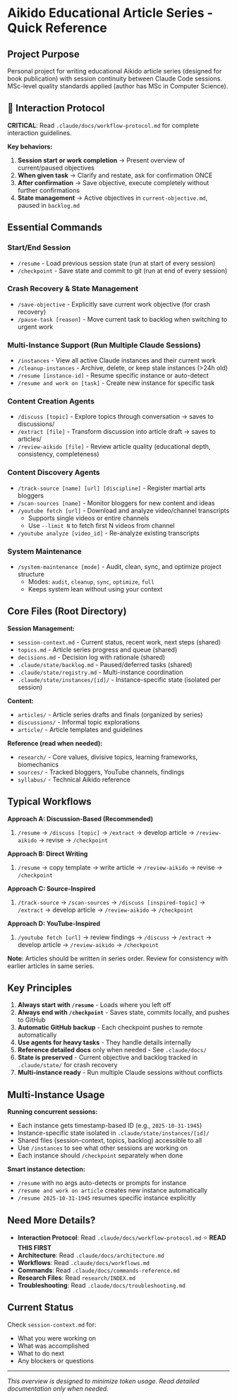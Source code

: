 # Aikido Educational Article Series - Quick Reference

## Project Purpose
Personal project for writing educational Aikido article series (designed for book publication) with session continuity between Claude Code sessions. MSc-level quality standards applied (author has MSc in Computer Science).

## 🔄 Interaction Protocol

**CRITICAL**: Read `.claude/docs/workflow-protocol.md` for complete interaction guidelines.

**Key behaviors:**
1. **Session start or work completion** → Present overview of current/paused objectives
2. **When given task** → Clarify and restate, ask for confirmation ONCE
3. **After confirmation** → Save objective, execute completely without further confirmations
4. **State management** → Active objectives in `current-objective.md`, paused in `backlog.md`

## Essential Commands

### Start/End Session
- `/resume` - Load previous session state (run at start of every session)
- `/checkpoint` - Save state and commit to git (run at end of every session)

### Crash Recovery & State Management
- `/save-objective` - Explicitly save current work objective (for crash recovery)
- `/pause-task [reason]` - Move current task to backlog when switching to urgent work

### Multi-Instance Support (Run Multiple Claude Sessions)
- `/instances` - View all active Claude instances and their current work
- `/cleanup-instances` - Archive, delete, or keep stale instances (>24h old)
- `/resume [instance-id]` - Resume specific instance or auto-detect
- `/resume and work on [task]` - Create new instance for specific task

### Content Creation Agents
- `/discuss [topic]` - Explore topics through conversation → saves to discussions/
- `/extract [file]` - Transform discussion into article draft → saves to articles/
- `/review-aikido [file]` - Review article quality (educational depth, consistency, completeness)

### Content Discovery Agents
- `/track-source [name] [url] [discipline]` - Register martial arts bloggers
- `/scan-sources [name]` - Monitor bloggers for new content and ideas
- `/youtube fetch [url]` - Download and analyze video/channel transcripts
  - Supports single videos or entire channels
  - Use `--limit N` to fetch first N videos from channel
- `/youtube analyze [video_id]` - Re-analyze existing transcripts

### System Maintenance
- `/system-maintenance [mode]` - Audit, clean, sync, and optimize project structure
  - Modes: `audit`, `cleanup`, `sync`, `optimize`, `full`
  - Keeps system lean without using your context

## Core Files (Root Directory)

**Session Management:**
- `session-context.md` - Current status, recent work, next steps (shared)
- `topics.md` - Article series progress and queue (shared)
- `decisions.md` - Decision log with rationale (shared)
- `.claude/state/backlog.md` - Paused/deferred tasks (shared)
- `.claude/state/registry.md` - Multi-instance coordination
- `.claude/state/instances/[id]/` - Instance-specific state (isolated per session)

**Content:**
- `articles/` - Article series drafts and finals (organized by series)
- `discussions/` - Informal topic explorations
- `article/` - Article templates and guidelines

**Reference (read when needed):**
- `research/` - Core values, divisive topics, learning frameworks, biomechanics
- `sources/` - Tracked bloggers, YouTube channels, findings
- `syllabus/` - Technical Aikido reference

## Typical Workflows

**Approach A: Discussion-Based (Recommended)**
1. `/resume` → `/discuss [topic]` → `/extract` → develop article → `/review-aikido` → revise → `/checkpoint`

**Approach B: Direct Writing**
1. `/resume` → copy template → write article → `/review-aikido` → revise → `/checkpoint`

**Approach C: Source-Inspired**
1. `/track-source` → `/scan-sources` → `/discuss [inspired-topic]` → `/extract` → develop article → `/review-aikido` → `/checkpoint`

**Approach D: YouTube-Inspired**
1. `/youtube fetch [url]` → review findings → `/discuss` → `/extract` → develop article → `/review-aikido` → `/checkpoint`

**Note**: Articles should be written in series order. Review for consistency with earlier articles in same series.

## Key Principles

1. **Always start with `/resume`** - Loads where you left off
2. **Always end with `/checkpoint`** - Saves state, commits locally, and pushes to GitHub
3. **Automatic GitHub backup** - Each checkpoint pushes to remote automatically
4. **Use agents for heavy tasks** - They handle details internally
5. **Reference detailed docs** only when needed - See `.claude/docs/`
6. **State is preserved** - Current objective and backlog tracked in `.claude/state/` for crash recovery
7. **Multi-instance ready** - Run multiple Claude sessions without conflicts

## Multi-Instance Usage

**Running concurrent sessions:**
- Each instance gets timestamp-based ID (e.g., `2025-10-31-1945`)
- Instance-specific state isolated in `.claude/state/instances/[id]/`
- Shared files (session-context, topics, backlog) accessible to all
- Use `/instances` to see what other sessions are working on
- Each instance should `/checkpoint` separately when done

**Smart instance detection:**
- `/resume` with no args auto-detects or prompts for instance
- `/resume and work on article` creates new instance automatically
- `/resume 2025-10-31-1945` resumes specific instance explicitly

## Need More Details?

- **Interaction Protocol**: Read `.claude/docs/workflow-protocol.md` ⭐ **READ THIS FIRST**
- **Architecture**: Read `.claude/docs/architecture.md`
- **Workflows**: Read `.claude/docs/workflows.md`
- **Commands**: Read `.claude/docs/commands-reference.md`
- **Research Files**: Read `research/INDEX.md`
- **Troubleshooting**: Read `.claude/docs/troubleshooting.md`

## Current Status

Check `session-context.md` for:
- What you were working on
- What was accomplished
- What to do next
- Any blockers or questions

---

*This overview is designed to minimize token usage. Read detailed documentation only when needed.*
